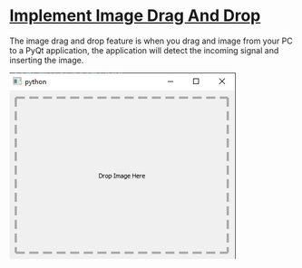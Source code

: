 # [Implement Image Drag And Drop](https://learndataanalysis.org/how-to-implement-image-drag-and-drop-feature-pyqt5-tutorial/)

The image drag and drop feature is when you drag and image from your PC to a PyQt application, the application will detect the incoming signal and inserting the image.

![](demo.png)